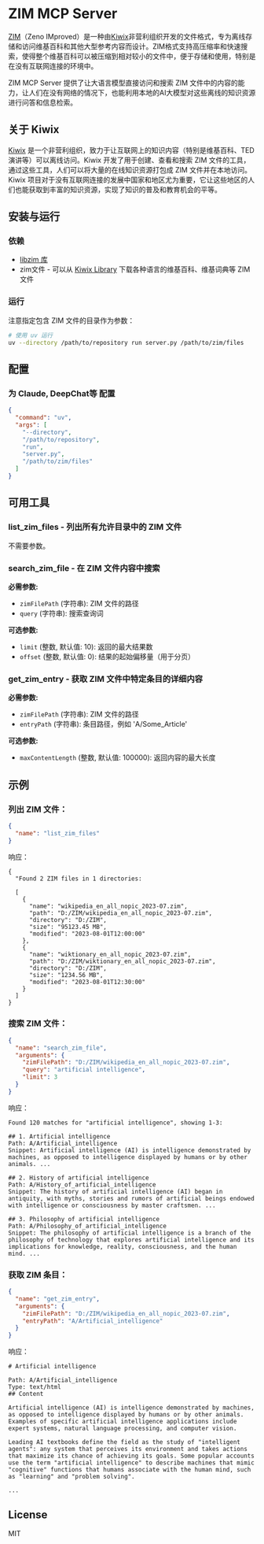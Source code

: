 # ZIM MCP Server

[ZIM](https://en.wikipedia.org/wiki/ZIM_(file_format))（Zeno IMproved）是一种由[Kiwix](https://www.kiwix.org/)非营利组织开发的文件格式，专为离线存储和访问维基百科和其他大型参考内容而设计。ZIM格式支持高压缩率和快速搜索，使得整个维基百科可以被压缩到相对较小的文件中，便于存储和使用，特别是在没有互联网连接的环境中。

ZIM MCP Server 提供了让大语言模型直接访问和搜索 ZIM 文件中的内容的能力，让人们在没有网络的情况下，也能利用本地的AI大模型对这些离线的知识资源进行问答和信息检索。

## 关于 Kiwix

[Kiwix](https://www.kiwix.org/) 是一个非营利组织，致力于让互联网上的知识内容（特别是维基百科、TED 演讲等）可以离线访问。Kiwix 开发了用于创建、查看和搜索 ZIM 文件的工具，通过这些工具，人们可以将大量的在线知识资源打包成 ZIM 文件并在本地访问。Kiwix 项目对于没有互联网连接的发展中国家和地区尤为重要，它让这些地区的人们也能获取到丰富的知识资源，实现了知识的普及和教育机会的平等。


## 安装与运行

### 依赖

- [libzim 库](https://github.com/openzim/python-libzim)
- zim文件 - 可以从 [Kiwix Library](https://browse.library.kiwix.org/) 下载各种语言的维基百科、维基词典等 ZIM 文件

### 运行

注意指定包含 ZIM 文件的目录作为参数：

```bash
# 使用 uv 运行
uv --directory /path/to/repository run server.py /path/to/zim/files
```

## 配置

### 为 Claude, DeepChat等 配置

```json
{
  "command": "uv",
  "args": [
    "--directory",
    "/path/to/repository",
    "run", 
    "server.py",
    "/path/to/zim/files"
  ]
}
```

## 可用工具

### list_zim_files - 列出所有允许目录中的 ZIM 文件

不需要参数。

### search_zim_file - 在 ZIM 文件内容中搜索

**必需参数:**
- `zimFilePath` (字符串): ZIM 文件的路径
- `query` (字符串): 搜索查询词

**可选参数:**
- `limit` (整数, 默认值: 10): 返回的最大结果数
- `offset` (整数, 默认值: 0): 结果的起始偏移量（用于分页）

### get_zim_entry - 获取 ZIM 文件中特定条目的详细内容

**必需参数:**
- `zimFilePath` (字符串): ZIM 文件的路径
- `entryPath` (字符串): 条目路径，例如 'A/Some_Article'

**可选参数:**
- `maxContentLength` (整数, 默认值: 100000): 返回内容的最大长度

## 示例

### 列出 ZIM 文件：
```json
{
  "name": "list_zim_files"
}
```

响应：
```
{
  "Found 2 ZIM files in 1 directories:

  [
    {
      "name": "wikipedia_en_all_nopic_2023-07.zim",
      "path": "D:/ZIM/wikipedia_en_all_nopic_2023-07.zim",
      "directory": "D:/ZIM",
      "size": "95123.45 MB",
      "modified": "2023-08-01T12:00:00"
    },
    {
      "name": "wiktionary_en_all_nopic_2023-07.zim",
      "path": "D:/ZIM/wiktionary_en_all_nopic_2023-07.zim",
      "directory": "D:/ZIM",
      "size": "1234.56 MB",
      "modified": "2023-08-01T12:30:00"
    }
  ]
}
```

### 搜索 ZIM 文件：
```json
{
  "name": "search_zim_file",
  "arguments": {
    "zimFilePath": "D:/ZIM/wikipedia_en_all_nopic_2023-07.zim",
    "query": "artificial intelligence",
    "limit": 3
  }
}
```

响应：
```
Found 120 matches for "artificial intelligence", showing 1-3:

## 1. Artificial intelligence
Path: A/Artificial_intelligence
Snippet: Artificial intelligence (AI) is intelligence demonstrated by machines, as opposed to intelligence displayed by humans or by other animals. ...

## 2. History of artificial intelligence
Path: A/History_of_artificial_intelligence
Snippet: The history of artificial intelligence (AI) began in antiquity, with myths, stories and rumors of artificial beings endowed with intelligence or consciousness by master craftsmen. ...

## 3. Philosophy of artificial intelligence
Path: A/Philosophy_of_artificial_intelligence
Snippet: The philosophy of artificial intelligence is a branch of the philosophy of technology that explores artificial intelligence and its implications for knowledge, reality, consciousness, and the human mind. ...
```

### 获取 ZIM 条目：
```json
{
  "name": "get_zim_entry",
  "arguments": {
    "zimFilePath": "D:/ZIM/wikipedia_en_all_nopic_2023-07.zim",
    "entryPath": "A/Artificial_intelligence"
  }
}
```

响应：
```
# Artificial intelligence

Path: A/Artificial_intelligence
Type: text/html
## Content

Artificial intelligence (AI) is intelligence demonstrated by machines, as opposed to intelligence displayed by humans or by other animals. Examples of specific artificial intelligence applications include expert systems, natural language processing, and computer vision.

Leading AI textbooks define the field as the study of "intelligent agents": any system that perceives its environment and takes actions that maximize its chance of achieving its goals. Some popular accounts use the term "artificial intelligence" to describe machines that mimic "cognitive" functions that humans associate with the human mind, such as "learning" and "problem solving".

...
```


## License

MIT